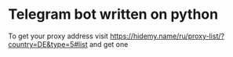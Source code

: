 # Telegram bot written on python

To get your proxy address visit https://hidemy.name/ru/proxy-list/?country=DE&type=5#list and get one
